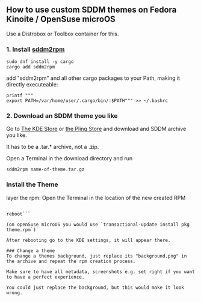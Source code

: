 ## How to use custom SDDM themes on Fedora Kinoite / OpenSuse microOS
Use a Distrobox or Toolbox container for this.

### 1. Install [sddm2rpm](https://github.com/Lunarequest/sddm2rpm)
```
sudo dnf install -y cargo
cargo add sddm2rpm
```
add "sddm2rpm" and all other cargo packages to your Path, making it directly executeable:
```
printf """
export PATH=/var/home/user/.cargo/bin/:$PATH""" >> ~/.bashrc
```

### 2. Download an SDDM theme you like
Go to [The KDE Store](https://store.kde.org/browse/) or [the Pling Store](https://www.pling.com/) and download and SDDM archive you like.

It has to be a .tar.* archive, not a .zip.

Open a Terminal in the download directory and run 

```
sddm2rpm name-of-theme.tar.gz
```

### Install the Theme
layer the rpm: Open the Terminal in the location of the new created RPM

```sudo rpm-ostree install theme.rpm

reboot```

(on openSuse microOS you would use `transactional-update install pkg theme.rpm`)

After rebooting go to the KDE settings, it will appear there.

### Change a theme
To change a themes background, just replace its "background.png" in the archive and repeat the rpm creation process.

Make sure to have all metadata, screenshots e.g. set right if you want to have a perfect experience.

You could just replace the background, but this would make it look wrong.
